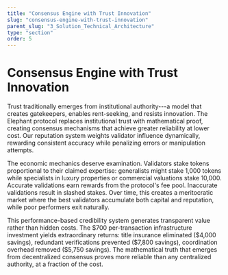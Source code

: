 ```yaml
---
title: "Consensus Engine with Trust Innovation"
slug: "consensus-engine-with-trust-innovation"
parent_slug: "3_Solution_Technical_Architecture"
type: "section"
order: 5
---
```


# Consensus Engine with Trust Innovation

Trust traditionally emerges from institutional authority---a model that
creates gatekeepers, enables rent-seeking, and resists innovation. The
Elephant protocol replaces institutional trust with mathematical proof,
creating consensus mechanisms that achieve greater reliability at lower
cost. Our reputation system weights validator influence dynamically,
rewarding consistent accuracy while penalizing errors or manipulation
attempts.

The economic mechanics deserve examination. Validators stake tokens
proportional to their claimed expertise: generalists might stake 1,000
tokens while specialists in luxury properties or commercial valuations
stake 10,000. Accurate validations earn rewards from the protocol's fee
pool. Inaccurate validations result in slashed stakes. Over time, this
creates a meritocratic market where the best validators accumulate both
capital and reputation, while poor performers exit naturally.

This performance-based credibility system generates transparent value
rather than hidden costs. The \$700 per-transaction infrastructure
investment yields extraordinary returns: title insurance eliminated
(\$4,000 savings), redundant verifications prevented (\$7,800 savings),
coordination overhead removed (\$5,750 savings). The mathematical truth
that emerges from decentralized consensus proves more reliable than any
centralized authority, at a fraction of the cost.

